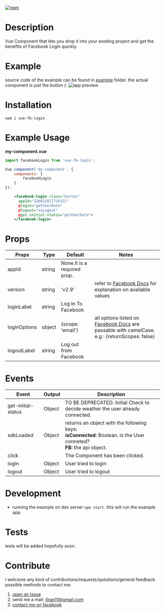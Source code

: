 [![npm](https://img.shields.io/npm/dm/vue-fb-login.svg)](https://www.npmjs.com/package/vue-fb-login)

Description
======
Vue Component that  lets you drop it into your existing project and get the benefits of Facebook Login quickly.

Example
======
source code of the example can be found in [example](https://github.com/iliran11/facebook-login-vue/tree/master/example) folder.
the actual component is just the button (:
![app preview](http://i.imgur.com/YhzfUkI.gif "")



Installation
======

```
npm i vue-fb-login
```

Example Usage
======

**my-component.vue**

```javascript
import facebookLogin from 'vue-fb-login';

Vue.component('my-component', {
    components: {
        facebookLogin
    }
});
```

```xml
    <facebook-login class="button"
      appId="326022817735322"
      @login="getUserData"
      @logout="onLogout"
      @get-initial-status="getUserData">
    </facebook-login>
```

Props
======


| Props 	| Type 	| Default 	| Notes 	|
|---------------	|----------	|---------------------------------------------	|-------------------------------------------------------------------------------------------------------------------------------------------------------------------------	|
| appId 	| string 	| None.It is a required prop. 	|  	|
| version 	| string 	| 'v2.9' 	| refer to [Facebook Docs](https://developers.facebook.com/docs/apps/changelog/) for explanation on available values 	|
| loginLabel 	| string 	| Log In To Facebook 	|  	|
| loginOptions 	| object 	| {scope: 'email'} 	| all options listed on [Facebook Docs](https://developers.facebook.com/docs/reference/javascript/FB.login/v2.9) are passable with camelCase. e.g : {returnScopes: false} 	|
| logoutLabel 	| string 	| Log out from Facebook 	|   	|

Events
======

| Event              | Output | Description                                                 |
|--------------------|--------|-------------------------------------------------------------|
| get-initial-status | Object | TO BE DEPRECATED. Initial Check to decide weather the user already connected. |
| sdkLoaded | Object | returns an object with the following keys: <br> <b>isConnected</b>: Boolean. is the User conneted? <br> <b>FB:</b> the api object. |
| click              |        | The Component has been clicked.                             |
| login              | Object | User tried to login                                         |
| logout             | Object | User tried to logout                                        |


Development
======

- running the example on dev server `npm start`. this will run the example app.

Tests
======

tests will be added hopefully soon.

Contribute
======
I welcome any kind of contributions/requests/questions/general feedback.
possible methods to contact me:

1. [open an Issue](https://github.com/iliran11/facebook-login-vue/issues)
2. send me a mail: iliran11@gmail.com
3. [contact me on facebook](https://www.facebook.com/Liran.Co.1984)
